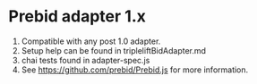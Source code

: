 # Prebid adapter 1.x 
1. Compatible with any post 1.0 adapter.
2. Setup help can be found in tripleliftBidAdapter.md
3. chai tests found in adapter-spec.js
4. See https://github.com/prebid/Prebid.js for more information.
